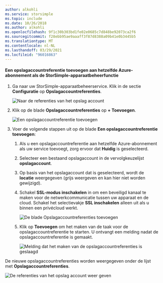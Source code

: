 ```yaml
---
author: alkohli
ms.service: storsimple
ms.topic: include
ms.date: 10/26/2018
ms.author: alkohli
ms.openlocfilehash: 9f1c30b303bd1fe02e0685c7d848be92073ca2f6
ms.sourcegitcommit: f28ebb95ae9aaaff3f87d8388a09b41e0b3445b5
ms.translationtype: MT
ms.contentlocale: nl-NL
ms.lasthandoff: 03/29/2021
ms.locfileid: "96016863"
---
```

#### <a name="to-add-a-storage-account-credential-in-the-same-azure-subscription-as-the-storsimple-device-manager-service"></a>Een opslagaccountreferentie toevoegen aan hetzelfde Azure-abonnement als de StorSimple-apparaatbeheerfunctie

1. Ga naar uw StorSimple-apparaatbeheerservice. Klik in de sectie **Configuratie** op **Opslagaccountreferenties**.

    ![Naar de referenties van het opslag account](./media/storsimple-8000-configure-new-storage-account-u2/createnewstorageacct1.png)

2. Klik op de blade **Opslagaccountreferenties** op **+ Toevoegen**.

    ![Een opslagaccountreferentie toevoegen](./media/storsimple-8000-configure-new-storage-account-u2/createnewstorageacct2.png)

3. Voer de volgende stappen uit op de blade **Een opslagaccountreferentie toevoegen**:

    1. Als u een opslagaccountreferentie aan hetzelfde Azure-abonnement als uw service toevoegt, zorg ervoor dat **Huidig** is geselecteerd.

    2. Selecteer een bestaand opslagaccount in de vervolgkeuzelijst **opslagaccount**.

    3. Op basis van het opslagaccount dat is geselecteerd, wordt de **locatie** weergegeven (grijs weergeven en kan hier niet worden gewijzigd).

    4. Schakel **SSL-modus inschakelen** in om een beveiligd kanaal te maken voor de netwerkcommunicatie tussen uw apparaat en de cloud. Schakel het selectievakje **SSL inschakelen** alleen uit als u binnen een privécloud werkt.

        ![De blade Opslagaccountreferenties toevoegen](./media/storsimple-8000-configure-new-storage-account-u2/createnewstorageacct3.png)

    5. Klik op **Toevoegen** om het maken van de taak voor de opslagaccountreferentie te starten. U ontvangt een melding nadat de opslagaccountreferentie is gemaakt.

        ![Melding dat het maken van de opslagaccountreferenties is geslaagd](./media/storsimple-8000-configure-new-storage-account-u2/createnewstorageacct5.png)

De nieuwe opslagaccountreferenties worden weergegeven onder de lijst met **Opslagaccountreferenties**.

![De referenties van het opslag account weer geven](./media/storsimple-8000-configure-new-storage-account-u2/createnewstorageacct6.png)

